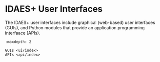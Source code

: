 # IDAES+ User Interfaces

The IDAES+ user interfaces include graphical (web-based) user interfaces (GUIs), and Python modules that provide
an application programming interfaace (APIs).

```{toctree}
:maxdepth: 2

GUIs <ui/index>
APIs <api/index>
```
